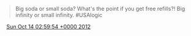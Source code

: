 > Big soda or small soda? What's the point if you get free refills?\! Big infinity or small infinity\. \#USAlogic

<img src="../../media/tweet.ico" width="12" /> [Sun Oct 14 02:59:54 +0000 2012](https://twitter.com/DromerDenker/status/257314763015598082)